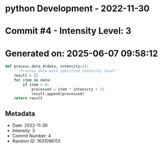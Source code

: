 ﻿# python Development - 2022-11-30
# Commit #4 - Intensity Level: 3
# Generated on: 2025-06-07 09:58:12
```python
def process_data_4(data, intensity=3):
    '''Process data with specified intensity level'''
    result = []
    for item in data:
        if item > 0:
            processed = item * intensity + 15
            result.append(processed)
    return result
```
## Metadata
- Date: 2022-11-30
- Intensity: 3
- Commit Number: 4
- Random ID: 1631096113
